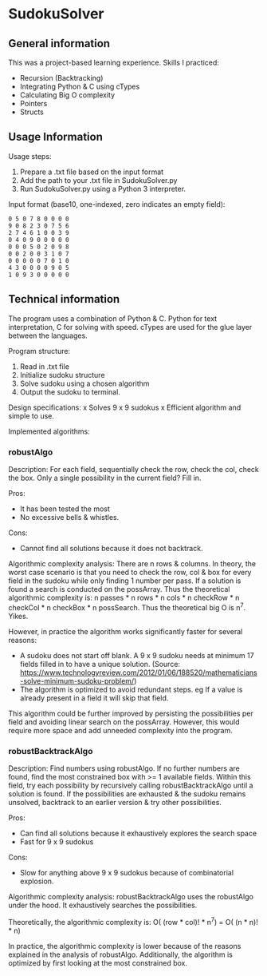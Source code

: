 # SudokuSolver

## General information
This was a project-based learning experience. Skills I practiced:
- Recursion (Backtracking)
- Integrating Python & C using cTypes
- Calculating Big O complexity
- Pointers
- Structs

## Usage Information

Usage steps:
1. Prepare a .txt file based on the input format
2. Add the path to your .txt file in SudokuSolver.py
3. Run SudokuSolver.py using a Python 3 interpreter.

Input format (base10, one-indexed, zero indicates an empty field):
```
0 5 0 7 8 0 0 0 0
9 0 8 2 3 0 7 5 6
2 7 4 6 1 0 0 3 9
0 4 0 9 0 0 0 0 0
0 0 0 5 0 2 0 9 8
0 0 2 0 0 3 1 0 7
0 0 0 0 0 7 0 1 0
4 3 0 0 0 0 9 0 5
1 0 9 3 0 0 0 0 0
```

## Technical information

The program uses a combination of Python & C. Python for text interpretation, C for solving with speed. cTypes are used for the glue layer between the languages.

Program structure:
1. Read in .txt file
2. Initialize sudoku structure
3. Solve sudoku using a chosen algorithm
4. Output the sudoku to terminal.

Design specifications:
x Solves 9 x 9 sudokus
x Efficient algorithm and simple to use.

Implemented algorithms:

### robustAlgo

Description: For each field, sequentially check the row, check the col, check the box. Only a single possibility in the current field? Fill in.

Pros:
- It has been tested the most
- No excessive bells & whistles.

Cons:
- Cannot find all solutions because it does not backtrack.

Algorithmic complexity analysis:
There are n rows & columns. In theory, the worst case scenario is that you need to check the row, col & box for every field in the sudoku while only finding 1 number per pass. If a solution is found a search is conducted on the possArray. Thus the theoretical algorithmic complexity is: n passes * n rows * n cols * n checkRow * n checkCol * n checkBox * n possSearch. Thus the theoretical big O is n<sup>7</sup>. Yikes. 

However, in practice the algorithm works significantly faster for several reasons:
- A sudoku does not start off blank. A 9 x 9 sudoku needs at minimum 17 fields filled in to have a unique solution.
(Source: https://www.technologyreview.com/2012/01/06/188520/mathematicians-solve-minimum-sudoku-problem/)
- The algorithm is optimized to avoid redundant steps. eg If a value is already present in a field it will skip that field.

This algorithm could be further improved by persisting the possibilities per field and avoiding linear search on the possArray. However, this would require more space and add unneeded complexity into the program.

### robustBacktrackAlgo

Description: Find numbers using robustAlgo. If no further numbers are found, find the most constrained box with >= 1 available fields. Within this field, try each possibility by recursively calling robustBacktrackAlgo until a solution is found. If the possibilities are exhausted & the sudoku remains unsolved, backtrack to an earlier version & try other possibilities.

Pros: 
- Can find all solutions because it exhaustively explores the search space
- Fast for 9 x 9 sudokus

Cons:
- Slow for anything above 9 x 9 sudokus because of combinatorial explosion.

Algorithmic complexity analysis:
robustBacktrackAlgo uses the robustAlgo under the hood. It exhaustively searches the possibilities.

Theoretically, the algorithmic complexity is: O( (row * col)! * n<sup>7</sup>) = O( (n * n)! * n)

In practice, the algorithmic complexity is lower because of the reasons explained in the analysis of robustAlgo. Additionally, the algorithm is optimized by first looking at the most constrained box.